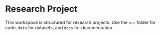 # Research Project

This workspace is structured for research projects. Use the `src` folder for code, `data` for datasets, and `docs` for documentation.
